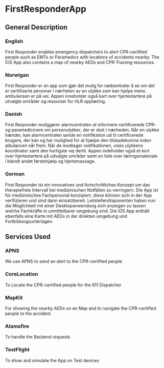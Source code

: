# FirstResponderApp
## General Description
### English
First Responder enables emergency dispatchers to alert CPR-certified people such as EMTs or Paramedics with locations of accidents nearby. The iOS App also contains a map of nearby AEDs and CPR-Training resources.
### Norwigan
First Responder er en app som gjør det mulig for nødsentraler å se om det 
er sertifiserte personer i nærheten av en ulykke som kan hjelpe mens ambulansen er på vei. 
Appen inneholder også kart over hjertestartere på utvalgte områder og ressurser for HLR opplæring.
### Danish
First Responder muliggører alarmcentralen at informere certificerede CPR- og paramedicinere om personulykker, der er sket i nærheden. Når en ulykke hænder, kan alarmcentralen sende en notifikation ud til certificerede brugere, der kan og har mulighed for at hjælpe den tilskadekomne inden albulancen når frem. Når de modtager notifikationen, vises ulykkens koordinator samt den hurtigste vej dertil. Appen indeholder også et kort over hjertestartere på udvalgte områder samt en liste over læringsmateriale i blandt andet førstehjælp og hjertemassage.
### German
First Responder ist ein innovatives und fortschrittliches Konzept um das therapiefreie Intervall bei medizinischen Notfällen zu verringern.
Die App ist für medizinisches Fachpersonal konzipiert, diese können sich in der App verifizieren und sind dann einsatzbereit.
Leitstellendisponenten haben nun die Möglichkeit mit einer Desktopanwendung sich anzeigen zu lassen welche Fachkräfte in unmittelbarer umgebung sind.
Die iOS App enthält ebenfalls eine Karte mit AEDs in der direkten umgebung und Fortbildungsunterlagen.
## Services Used
### APNS
We use APNS to send an alert to the CPR-certified people
### CoreLocation
To Locate the CPR-certified people for the 911 Dispatcher
### MapKit
For showing the nearby AEDs on an Map and to navigate the CPR-certified people to the accident.
### Alamofire
To handle the Backend requests
### TestFlight
To show and simulate the App on Test devices
